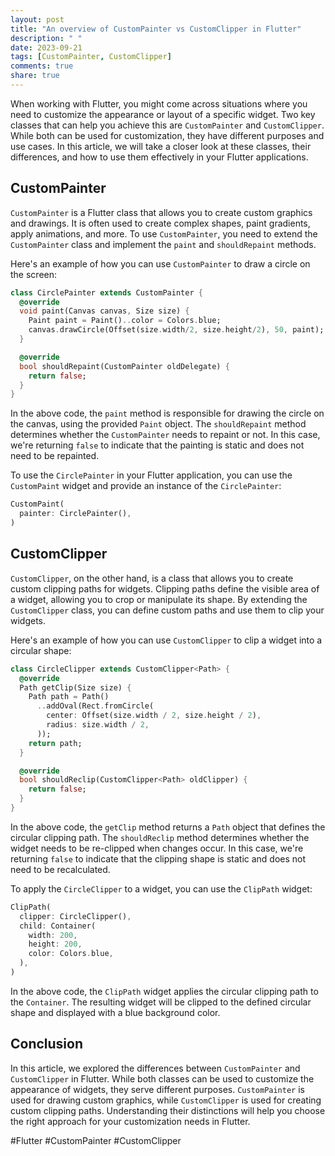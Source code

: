 ```yaml
---
layout: post
title: "An overview of CustomPainter vs CustomClipper in Flutter"
description: " "
date: 2023-09-21
tags: [CustomPainter, CustomClipper]
comments: true
share: true
---
```


When working with Flutter, you might come across situations where you need to customize the appearance or layout of a specific widget. Two key classes that can help you achieve this are `CustomPainter` and `CustomClipper`. While both can be used for customization, they have different purposes and use cases. In this article, we will take a closer look at these classes, their differences, and how to use them effectively in your Flutter applications.

## CustomPainter

`CustomPainter` is a Flutter class that allows you to create custom graphics and drawings. It is often used to create complex shapes, paint gradients, apply animations, and more. To use `CustomPainter`, you need to extend the `CustomPainter` class and implement the `paint` and `shouldRepaint` methods.

Here's an example of how you can use `CustomPainter` to draw a circle on the screen:

```dart
class CirclePainter extends CustomPainter {
  @override
  void paint(Canvas canvas, Size size) {
    Paint paint = Paint()..color = Colors.blue;
    canvas.drawCircle(Offset(size.width/2, size.height/2), 50, paint);
  }

  @override
  bool shouldRepaint(CustomPainter oldDelegate) {
    return false;
  }
}
```

In the above code, the `paint` method is responsible for drawing the circle on the canvas, using the provided `Paint` object. The `shouldRepaint` method determines whether the `CustomPainter` needs to repaint or not. In this case, we're returning `false` to indicate that the painting is static and does not need to be repainted.

To use the `CirclePainter` in your Flutter application, you can use the `CustomPaint` widget and provide an instance of the `CirclePainter`:

```dart
CustomPaint(
  painter: CirclePainter(),
)
```

## CustomClipper

`CustomClipper`, on the other hand, is a class that allows you to create custom clipping paths for widgets. Clipping paths define the visible area of a widget, allowing you to crop or manipulate its shape. By extending the `CustomClipper` class, you can define custom paths and use them to clip your widgets.

Here's an example of how you can use `CustomClipper` to clip a widget into a circular shape:

```dart
class CircleClipper extends CustomClipper<Path> {
  @override
  Path getClip(Size size) {
    Path path = Path()
      ..addOval(Rect.fromCircle(
        center: Offset(size.width / 2, size.height / 2),
        radius: size.width / 2,
      ));
    return path;
  }

  @override
  bool shouldReclip(CustomClipper<Path> oldClipper) {
    return false;
  }
}
```

In the above code, the `getClip` method returns a `Path` object that defines the circular clipping path. The `shouldReclip` method determines whether the widget needs to be re-clipped when changes occur. In this case, we're returning `false` to indicate that the clipping shape is static and does not need to be recalculated.

To apply the `CircleClipper` to a widget, you can use the `ClipPath` widget:

```dart
ClipPath(
  clipper: CircleClipper(),
  child: Container(
    width: 200,
    height: 200,
    color: Colors.blue,
  ),
)
```

In the above code, the `ClipPath` widget applies the circular clipping path to the `Container`. The resulting widget will be clipped to the defined circular shape and displayed with a blue background color.

## Conclusion

In this article, we explored the differences between `CustomPainter` and `CustomClipper` in Flutter. While both classes can be used to customize the appearance of widgets, they serve different purposes. `CustomPainter` is used for drawing custom graphics, while `CustomClipper` is used for creating custom clipping paths. Understanding their distinctions will help you choose the right approach for your customization needs in Flutter.

#Flutter #CustomPainter #CustomClipper